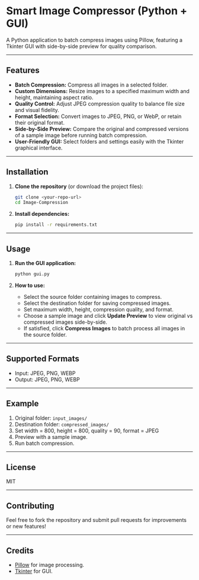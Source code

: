 # Smart Image Compressor (Python + GUI)

A Python application to batch compress images using Pillow, featuring a Tkinter GUI with side-by-side preview for quality comparison.

---

## Features

- **Batch Compression:** Compress all images in a selected folder.
- **Custom Dimensions:** Resize images to a specified maximum width and height, maintaining aspect ratio.
- **Quality Control:** Adjust JPEG compression quality to balance file size and visual fidelity.
- **Format Selection:** Convert images to JPEG, PNG, or WebP, or retain their original format.
- **Side-by-Side Preview:** Compare the original and compressed versions of a sample image before running batch compression.
- **User-Friendly GUI:** Select folders and settings easily with the Tkinter graphical interface.

---

## Installation

1. **Clone the repository** (or download the project files):

    ```bash
    git clone <your-repo-url>
    cd Image-Compression
    ```

2. **Install dependencies:**

    ```bash
    pip install -r requirements.txt
    ```

---

## Usage

1. **Run the GUI application:**

    ```bash
    python gui.py
    ```

2. **How to use:**
    - Select the source folder containing images to compress.
    - Select the destination folder for saving compressed images.
    - Set maximum width, height, compression quality, and format.
    - Choose a sample image and click **Update Preview** to view original vs compressed images side-by-side.
    - If satisfied, click **Compress Images** to batch process all images in the source folder.

---

## Supported Formats

- Input: JPEG, PNG, WEBP
- Output: JPEG, PNG, WEBP

---

## Example

1. Original folder: `input_images/`
2. Destination folder: `compressed_images/`
3. Set width = 800, height = 800, quality = 90, format = JPEG
4. Preview with a sample image.
5. Run batch compression.

---

## License

MIT

---

## Contributing

Feel free to fork the repository and submit pull requests for improvements or new features!

---

## Credits

- [Pillow](https://python-pillow.org/) for image processing.
- [Tkinter](https://docs.python.org/3/library/tkinter.html) for GUI.

